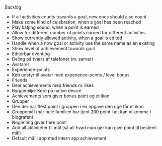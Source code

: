 Backlog

* If all activities counts towards a goal, new ones should also count
* Make some kind of celebration, when a goal has been reached
* Play katjing sound, when a point is earned
* Allow for different number of points earned for different activities
* Show currently allowed activity, when a goal is edited
* Handle when a now goal or activity use the same name as an existing
* Show level of achievement towards goal
* Editerbar eventlog
* Deling på tværs af telefoner (m. server)
* Avatarer
* Experience-points
* Køb udstyr til avatar med experience-points / level bonus
* Friends
* Dele achievements med friends m. likes
* Byggemiljø: Køre på native device
* Achievements som giver bonus point og et ikon
* Grupper
* Den der har flest point i gruppen i en opgave den uge får et ikon
* Gruppemål (når hele familien har tjent 200 point i alt kan vi komme i biografen)
* Nogle ting giver flere point
* Add all aktiviteter til mål (så alt hvad man gør kan give point til bestemt mål)
* Default mål i app med intern app achievement

